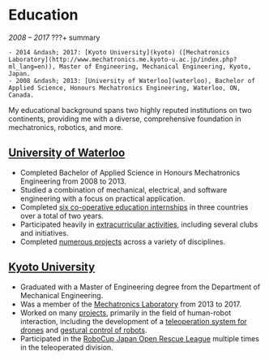 # Education
_2008 &ndash; 2017_
???+ summary

    - 2014 &ndash; 2017: [Kyoto University](kyoto) ([Mechatronics Laboratory](http://www.mechatronics.me.kyoto-u.ac.jp/index.php?ml_lang=en)), Master of Engineering, Mechanical Engineering, Kyoto, Japan.
    - 2008 &ndash; 2013: [University of Waterloo](waterloo), Bachelor of Applied Science, Honours Mechatronics Engineering, Waterloo, ON, Canada.

My educational background spans two highly reputed institutions on two continents,
providing me with a diverse, comprehensive foundation in mechatronics, robotics, and more.

## [University of Waterloo](waterloo)
- Completed Bachelor of Applied Science in Honours Mechatronics Engineering from 2008 to 2013.
- Studied a combination of mechanical, electrical, and software engineering with a focus on practical application.
- Completed [six co-operative education internships](../work/coop.md) in three countries over a total of two years.
- Participated heavily in [extracurricular activities](waterloo#extracurricular-activities), including several clubs and initiatives.
- Completed [numerous projects](waterloo#highlighted-projects) across a variety of disciplines.

## [Kyoto University](kyoto)
- Graduated with a Master of Engineering degree from the Department of Mechanical Engineering.
- Was a member of the [Mechatronics Laboratory](http://www.mechatronics.me.kyoto-u.ac.jp/index.php?ml_lang=en) from 2013 to 2017.
- Worked on many [projects](kyoto#highlighted-projects), primarily in the field of human-robot interaction,
including the development of a [teleoperation system for drones](../projects/spirit.md) and [gestural control of robots](../projects/myo.md).
- Participated in the [RoboCup Japan Open Rescue League](../projects/yozakura.md) multiple times in the teleoperated division.

